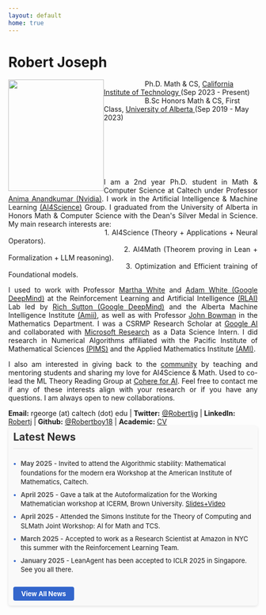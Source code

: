 ```yaml
---
layout: default
home: true
---
```

<h1>Robert Joseph</h1>

<img align="left" width="193" height="225" src="https://www.robertj1.com/assets/img/me3.jpg" vspace="0" hspace="0"/>
<p>
&nbsp; &nbsp; &nbsp; &nbsp; &nbsp; &nbsp; &nbsp; &nbsp; &nbsp;  &nbsp; &nbsp;Ph.D. Math & CS, <a href ="https://cms.caltech.edu/academics/grad_cms"> California Institute of Technology </a> (Sep 2023 - Present)
<br>
&nbsp; &nbsp; &nbsp; &nbsp; &nbsp; &nbsp; &nbsp; &nbsp; &nbsp;  &nbsp; &nbsp;B.Sc Honors Math & CS, First Class, <a href = "https://www.ualberta.ca/index.html"> University of Alberta </a> (Sep 2019 - May 2023)
</p>
<br>
<br>
<br>
<br>
<br>
<p style="text-align:justify; hyphens: auto;" hspace="30">
I am a 2nd year Ph.D. student in Math & Computer Science at Caltech under Professor <a href = "http://tensorlab.cms.caltech.edu/users/anima/">Anima Anandkumar (Nvidia)</a>. I work in the Artificial Intelligence & Machine Learning <a href="https://www.cms.caltech.edu/research/artificial-intelligence-and-machine-learning">(AI4Science)</a> Group. I graduated from the University of Alberta in Honors Math & Computer Science with the Dean's Silver Medal in Science. My main research interests are:
<br>
&nbsp; &nbsp; &nbsp; &nbsp; &nbsp; &nbsp; &nbsp; &nbsp; &nbsp; &nbsp; &nbsp; &nbsp; &nbsp; &nbsp; &nbsp; &nbsp; &nbsp; &nbsp; &nbsp; &nbsp; &nbsp;1. AI4Science (Theory + Applications + Neural Operators).<br>
&nbsp; &nbsp; &nbsp; &nbsp; &nbsp; &nbsp; &nbsp; &nbsp; &nbsp; &nbsp; &nbsp; &nbsp; &nbsp; &nbsp; &nbsp; &nbsp; &nbsp; &nbsp; &nbsp; &nbsp; &nbsp;2. AI4Math (Theorem proving in Lean + Formalization + LLM reasoning).<br>
&nbsp; &nbsp; &nbsp; &nbsp; &nbsp; &nbsp; &nbsp; &nbsp; &nbsp; &nbsp; &nbsp; &nbsp; &nbsp; &nbsp; &nbsp; &nbsp; &nbsp; &nbsp; &nbsp; &nbsp; &nbsp;3. Optimization and Efficient training of Foundational models.

</p>
<p style="text-align: justify; hyphens: auto;">
I used to work with Professor <a href = "http://webdocs.cs.ualberta.ca/~whitem/">Martha White</a> and <a href = "https://sites.ualberta.ca/~amw8/" >Adam White (Google DeepMind)</a> at the Reinforcement Learning and Artificial Intelligence <a href = "http://rlai.ualberta.ca/)">(RLAI)</a> Lab led by <a href="http://incompleteideas.net/">Rich Sutton (Google DeepMind)</a> and the Alberta Machine Intelligence Institute <a href = "https://www.amii.ca/">(Amii)</a>, as well as with Professor <a href = "https://www.math.ualberta.ca/~bowman/">John Bowman</a> in the Mathematics Department. I was a CSRMP Research Scholar at <a href = "https://research.google/outreach/csrmp/">Google AI</a> and collaborated with <a href = "https://www.microsoft.com/en-us/research/research-area/data-platform-analytics/">Microsoft Research</a> as a Data Science Intern. I did research in Numerical Algorithms affiliated with the Pacific Institute of Mathematical Sciences <a href = "https://www.pims.math.ca/">(PIMS)</a> and the Applied Mathematics Institute <a href = "https://sites.ualberta.ca/~yauwong/AMI.htm">(AMI)</a>.
</p>
<p style="text-align: justify; hyphens: auto;">
I also am interested in giving back to the <a href="https://www.robertj1.com/service/">community</a> by teaching and mentoring students and sharing my love for AI4Science & Math. Used to co-lead the ML Theory Reading Group at <a href="https://cohere.for.ai/">Cohere for AI</a>.
Feel free to contact me if any of these interests align with your research or if you have any questions. I am always open to new collaborations.
</p>
</p>
<p style="margin-bottom:2cm;">
<strong>Email:</strong> rgeorge (at) caltech (dot) edu | <strong>Twitter:</strong> <a href = "https://twitter.com/Robertljg">@Robertljg</a> | <strong>LinkedIn:</strong> <a href = "https://www.linkedin.com/in/robertljg/">Robertj</a> | <strong>Github:</strong> <a href = "https://github.com/Robertboy18">@Robertboy18</a> | <strong>Academic:</strong> <a href = "https://www.robertj1.com/assets/pdf/academic_cv.pdf">CV</a>
</p>

<div class="news-section">
  <h2>Latest News</h2>
  <ul class="news-list">
    <li><span class="news-date">May 2025</span> - Invited to attend the Algorithmic stability: Mathematical foundations for the modern era Workshop at the American Institute of Mathematics, Caltech.</li>
    <li><span class="news-date">April 2025</span> - Gave a talk at the Autoformalization for the Working Mathematician workshop at ICERM, Brown University. <a href="https://icerm.brown.edu/video_archive/4106">Slides+Video</a></li>
    <li><span class="news-date">April 2025</span> - Attended the Simons Institute for the Theory of Computing and SLMath Joint Workshop: AI for Math and TCS.</li>
    <li><span class="news-date">March 2025</span> - Accepted to work as a Research Scientist at Amazon in NYC this summer with the Reinforcement Learning Team.</li>
    <li><span class="news-date">January 2025</span> - LeanAgent has been accepted to ICLR 2025 in Singapore. See you all there.</li>
  </ul>
  <a href="/news/" class="view-all-button">View All News</a>
</div>

<style>
.news-section {
  margin-top: -2cm;
  margin-bottom: 3cm;
  background-color: #f9f9f9;
  padding: 10px;
  border-radius: 5px;
  box-shadow: 0 2px 5px rgba(0,0,0,0.1);
}

.news-section h2 {
  margin-top: 0;
  border-bottom: 2px solid #eee;
  padding-bottom: 10px;
  margin-bottom: 20px;
  color: #333;
  font-size: 1.5em;
}

.news-list {
  list-style-type: none;
  padding-left: 0;
  margin-bottom: 25px;
  font-size: 13px; /* Reduced font size for news items */
  line-height: 1.4; /* Adjusted line height for better readability */
}

.news-list li {
  margin-bottom: 8px; /* Reduced spacing between items */
  padding-left: 15px; /* Reduced padding */
  position: relative;
}

.news-list li:before {
  content: "•";
  position: absolute;
  left: 0;
  color: #3366cc;
  font-weight: bold;
}

.news-date {
  font-weight: bold;
  color: #555;
  font-size: 13px; /* Same size as regular text */
}

.news-list a {
  font-size: 13px; /* Make links the same size as text */
}

.view-all-button {
  display: inline-block;
  padding: 6px 16px; /* Slightly smaller button */
  background-color: #3366cc;
  color: white;
  text-decoration: none;
  border-radius: 4px;
  font-weight: bold;
  transition: background-color 0.3s;
  font-size: 13px; /* Smaller button text */
}

.view-all-button:hover {
  background-color: #254e9c;
  text-decoration: none;
  color: white;
}
</style>

<!--<h4 class="posts-item-note">Recent Posts</h4>
{% for post in site.posts limit:11%}
<article class="post-item" align = "center">
  <span class="post-item-date" align = "center">{{ post.date  | date: "%b %d, %Y" }}</span>
  <h4 class="post-item-title" align = "center">
    <a href="{{ post.url }}">{{ post.title | escape }}</a>
  </h4>
</article>
{% endfor %}-->